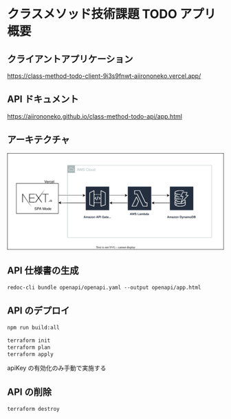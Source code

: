 # クラスメソッド技術課題 TODO アプリ概要

## クライアントアプリケーション

https://class-method-todo-client-9i3s9fnwt-aiirononeko.vercel.app/

## API ドキュメント

https://aiirononeko.github.io/class-method-todo-api/app.html

## アーキテクチャ

![](img/クラスメソッド技術課題_architecture.drawio.svg)

## API 仕様書の生成

```
redoc-cli bundle openapi/openapi.yaml --output openapi/app.html
```

## API のデプロイ

```
npm run build:all
```

```
terraform init
terraform plan
terraform apply
```

apiKey の有効化のみ手動で実施する

## API の削除

```
terraform destroy
```
